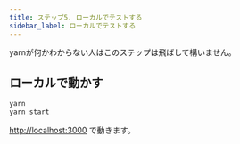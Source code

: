 ```yaml
---
title: ステップ5. ローカルでテストする
sidebar_label: ローカルでテストする
---
```


yarnが何かわからない人はこのステップは飛ばして構いません。

## ローカルで動かす

```bash
yarn
yarn start
```

<http://localhost:3000> で動きます。
